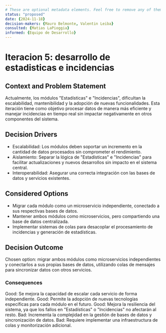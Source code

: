 ```yaml
---
# These are optional metadata elements. Feel free to remove any of them.
status: "proposed"
date: {2024-11-18}
decision-makers: {Mauro Belmonte, Valentin Leiba}
consulted: {Matias LaPioggia}
informed: {Equipo de Desarrollo}
---
```


# Iteracion 5: desarrollo de estadisticas e incidencias

## Context and Problem Statement

Actualmente, los módulos "Estadísticas" e "Incidencias", dificultan la escalabilidad, mantenibilidad y la adopción de nuevas funcionalidades. 
Esta iteración tiene como objetivo procesar datos de manera más eficiente y manejar incidencias en tiempo real sin impactar negativamente en otros componentes del sistema.

<!-- This is an optional element. Feel free to remove. -->
## Decision Drivers

* Escalabilidad: Los módulos deben soportar un incremento en la cantidad de datos procesados sin comprometer el rendimiento.
* Aislamiento: Separar la lógica de "Estadísticas" e "Incidencias" para facilitar actualizaciones y nuevos desarrollos sin impacto en el sistema central.
* Interoperabilidad: Asegurar una correcta integración con las bases de datos y servicios existentes.

## Considered Options

* Migrar cada módulo como un microservicio independiente, conectado a sus respectivas bases de datos.
* Mantener ambos módulos como microservicios, pero compartiendo una base de datos centralizada.
* Implementar sistemas de colas para desacoplar el procesamiento de incidencias y generación de estadísticas.

## Decision Outcome

Chosen option: migrar ambos módulos como microservicios independientes y conectarlos a sus propias bases de datos, utilizando colas de mensajes para sincronizar datos con otros servicios.

<!-- This is an optional element. Feel free to remove. -->
### Consequences

Good: Se mejora la capacidad de escalar cada servicio de forma independiente.
Good: Permite la adopción de nuevas tecnologías específicas para cada módulo en el futuro.
Good: Mejora la resiliencia del sistema, ya que los fallos en "Estadísticas" o "Incidencias" no afectarán al resto.
Bad: Incrementa la complejidad en la gestión de bases de datos y sincronización de datos.
Bad: Requiere implementar una infraestructura de colas y monitorización adicional.
